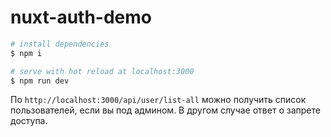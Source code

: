# nuxt-auth-demo

``` bash
# install dependencies
$ npm i

# serve with hot reload at localhost:3000
$ npm run dev
```
По `http://localhost:3000/api/user/list-all` можно получить список пользователей, если вы под админом. В другом случае ответ о запрете доступа.
